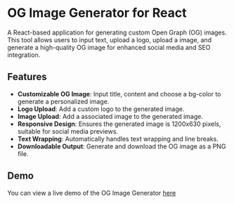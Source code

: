 # OG Image Generator for React

A React-based application for generating custom Open Graph (OG) images. This tool allows users to input text, upload a logo, upload a image, and generate a high-quality OG image for enhanced social media and SEO integration.

## Features

- **Customizable OG Image**: Input title, content and choose a bg-color to generate a personalized image.
- **Logo Upload**: Add a custom logo to the generated image.
- **Image Upload**: Add a associated image to the generated image.
- **Responsive Design**: Ensures the generated image is 1200x630 pixels, suitable for social media previews.
- **Text Wrapping**: Automatically handles text wrapping and line breaks.
- **Downloadable Output**: Generate and download the OG image as a PNG file.
## Demo

You can view a live demo of the OG Image Generator [here](https://abhivicimagegenerator.netlify.app/)



